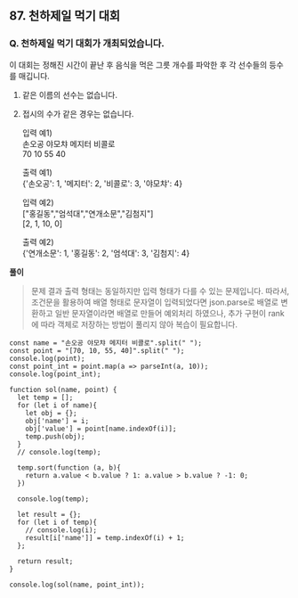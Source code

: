 ## 87. 천하제일 먹기 대회

### Q. 천하제일 먹기 대회가 개최되었습니다.

이 대회는 정해진 시간이 끝난 후 음식을 먹은 그릇 개수를 파악한 후 각 선수들의 등수를 매깁니다.

1. 같은 이름의 선수는 없습니다.
2. 접시의 수가 같은 경우는 없습니다.

    입력 예1)  
    손오공 야모챠 메지터 비콜로  
    70 10 55 40

    출력 예1)  
    {'손오공': 1, '메지터': 2, '비콜로': 3, '야모챠': 4}

    입력 예2)  
    ["홍길동","엄석대","연개소문","김첨지"]  
    [2, 1, 10, 0]

    출력 예2)  
    {'연개소문': 1, '홍길동': 2, '엄석대': 3, '김첨지': 4}

**풀이**

> 문제 결과 출력 형태는 동일하지만 입력 형태가 다를 수 있는 문제입니다. 따라서, 조건문을 활용하여 배열 형태로 문자열이 입력되었다면 json.parse로 배열로 변환하고 일반 문자열이라면 배열로 만들어 예외처리 하였으나, 추가 구현이 rank 에 따라 객체로 저장하는 방법이 풀리지 않아 복습이 필요합니다.

```
const name = "손오공 야모챠 메지터 비콜로".split(" ");
const point = "[70, 10, 55, 40]".split(" ");
console.log(point);
const point_int = point.map(a => parseInt(a, 10));
console.log(point_int);

function sol(name, point) {
  let temp = [];
  for (let i of name){
    let obj = {};
    obj['name'] = i;
    obj['value'] = point[name.indexOf(i)];
    temp.push(obj);
  }
  // console.log(temp);

  temp.sort(function (a, b){
    return a.value < b.value ? 1: a.value > b.value ? -1: 0;
  })

  console.log(temp);

  let result = {};
  for (let i of temp){
    // console.log(i);
    result[i['name']] = temp.indexOf(i) + 1;
  };

  return result;
}

console.log(sol(name, point_int));

```

